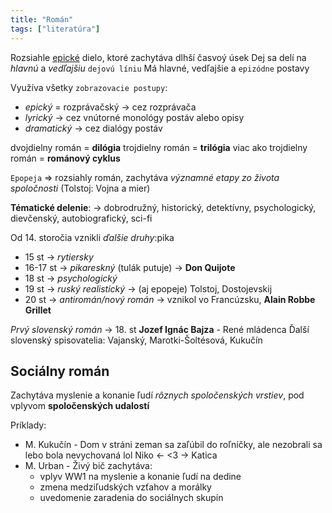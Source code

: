 ```yaml
---
title: "Román"
tags: ["literatúra"]
---
```


Rozsiahle [epické](lit/epika.md) dielo, ktoré zachytáva dlhší časvoý úsek
Dej sa delí na *hlavnú* a *vedľajšiu* `dejovú líniu`
Má hlavné, vedľajšie a `epizódne` postavy

Využíva všetky `zobrazovacie postupy`:
- *epický* = rozprávačský -> cez rozprávača
- *lyrický* -> cez vnútorné monológy postáv alebo opisy
- *dramatický* -> cez dialógy postáv

dvojdielny román = $\textbf{dilógia}$
trojdielny román = $\textbf{trilógia}$
viac ako trojdielny román = $\textbf{románový cyklus}$

`Epopeja` => rozsiahly román, zachytáva *významné etapy zo života spoločnosti* (Tolstoj: Vojna a mier)

**Tématické delenie**:
-> dobrodružný, historický, detektívny, psychologický, dievčenský, autobiografický, sci-fi

Od 14. storočia vznikli *ďalšie druhy*:pika
- 15 st -> *rytiersky*
- 16-17 st -> *pikareskný* (tulák putuje) -> $\textbf{Don Quijote}$
- 18 st -> *psychologický*
- 19 st -> *ruský realistický* -> (aj epopeje) Tolstoj, Dostojevskij
- 20 st -> *antiromán/nový román* -> vznikol vo Francúzsku, **Alain Robbe Grillet**

*Prvý slovenský román* -> 18. st $\textbf{Jozef Ignác Bajza}$ - René mládenca
Ďalší slovenský spisovatelia: Vajanský, Marotki-Šoltésová, Kukučín

## Sociálny román

Zachytáva myslenie a konanie ľudí *rôznych spoločenských vrstiev*,
pod vplyvom **spoločenských udalostí**

Príklady:
- M. Kukučín - Dom v stráni 
	zeman sa zaľúbil do roľníčky, ale nezobrali sa lebo bola nevychovaná lol
	Niko <- <3 -> Katica
- M. Urban - Živý bič
	zachytáva:
	- vplyv WW1 na myslenie a konanie ľudí na dedine
	- zmena medziľudských vzťahov a morálky
	- uvedomenie zaradenia do sociálnych skupín

